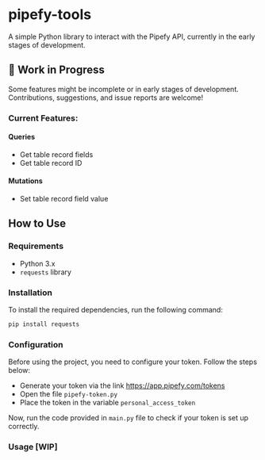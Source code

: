 # pipefy-tools

A simple Python library to interact with the Pipefy API, currently  in the early stages of development.

## 🚧 Work in Progress

Some features might be incomplete or in early stages of development. Contributions, suggestions, and issue reports are welcome!

### Current Features:

#### Queries
- Get table record fields
- Get table record ID

#### Mutations
- Set table record field value

<!-- ### To Do: -->

## How to Use

### Requirements

- Python 3.x
- `requests` library

### Installation

To install the required dependencies, run the following command:

```bash
pip install requests
```

### Configuration

Before using the project, you need to configure your token. Follow the steps below:
- Generate your token via the link https://app.pipefy.com/tokens
- Open the file `pipefy-token.py`
- Place the token in the variable `personal_access_token`

Now, run the code provided in `main.py` file to check if your token is set up correctly.

### Usage [WIP]
